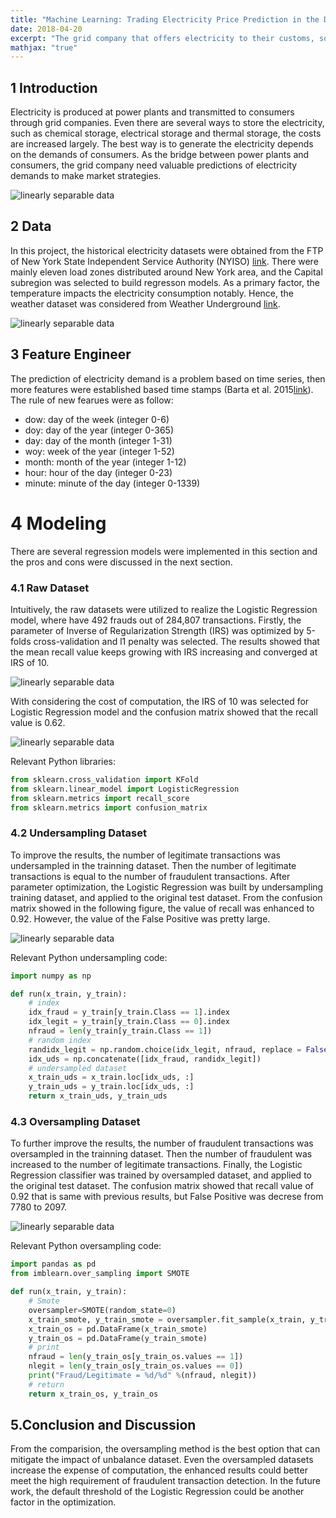 ```yaml
---
title: "Machine Learning: Trading Electricity Price Prediction in the Day-ahead Market"
date: 2018-04-20
excerpt: "The grid company that offers electricity to their customs, so the prediction of electricity demand is valuable for them to make market strategies."
mathjax: "true"
---
```

## 1 Introduction
Electricity is produced at power plants and transmitted to consumers through grid companies. Even there are several ways to store the electricity, such as chemical storage, electrical storage and thermal storage, the costs are increased largely. The best way is to generate the electricity depends on the demands of consumers. As the bridge between power plants and consumers, the grid company need valuable predictions of electricity demands to make market strategies. 

<img src="{{ site.url }}{{ site.baseurl }}/images/ml_electricity/1_1_company.png" alt="linearly separable data">

## 2 Data  
In this project, the historical electricity datasets were obtained from the FTP of New York State Independent Service Authority (NYISO) [link](http://mis.nyiso.com/public/P-58Blist.htm). There were mainly eleven load zones distributed around New York area, and the Capital subregion was selected to build regresson models. As a primary factor, the temperature impacts the electricity consumption notably. Hence, the weather dataset was considered from Weather Underground [link](https://www.wunderground.com/). 

<img src="{{ site.url }}{{ site.baseurl }}/images/ml_electricity/2_1_NYISO.png" alt="linearly separable data">

## 3 Feature Engineer
The prediction of electricity demand is a problem based on time series, then more features were established based time stamps (Barta et al. 2015[link](https://arxiv.org/pdf/1506.06972.pdf)). The rule of new fearues were as follow:
* dow: day of the week (integer 0-6)
* doy: day of the year (integer 0-365)
* day: day of the month (integer 1-31)
* woy: week of the year (integer 1-52)
* month: month of the year (integer 1-12)
* hour: hour of the day (integer 0-23)
* minute: minute of the day (integer 0-1339)

# 4 Modeling
There are several regression models were implemented in this section and the pros and cons were discussed in the next section.

### 4.1 Raw Dataset
Intuitively, the raw datasets were utilized to realize the Logistic Regression model, where have 492 frauds out of 284,807 transactions. Firstly, the parameter of Inverse of Regularization Strength (IRS) was optimized by 5-folds cross-validation and l1 penalty was selected. The results showed that the mean recall value keeps growing with IRS increasing and converged at IRS of 10. 

<img src="{{ site.url }}{{ site.baseurl }}/images/ml_creditcard/2_cv_raw.png" alt="linearly separable data">

With considering the cost of computation, the IRS of 10 was selected for Logistic Regression model and the confusion matrix showed that the recall value is 0.62. 

<img src="{{ site.url }}{{ site.baseurl }}/images/ml_creditcard/2_cm_raw.png" alt="linearly separable data">

Relevant Python libraries:
```python
from sklearn.cross_validation import KFold
from sklearn.linear_model import LogisticRegression
from sklearn.metrics import recall_score 
from sklearn.metrics import confusion_matrix
```

### 4.2 Undersampling Dataset
To improve the results, the number of legitimate transactions was undersampled in the trainning dataset. Then the number of legitimate transactions is equal to the number of fraudulent transactions. After parameter optimization, the Logistic Regression was built by undersampling training dataset, and applied to the original test dataset. From the confusion matrix showed in the following figure, the value of recall was enhanced to 0.92. However, the value of the False Positive was pretty large. 

<img src="{{ site.url }}{{ site.baseurl }}/images/ml_creditcard/2_cm_uds.png" alt="linearly separable data">

Relevant Python undersampling code:
```python
import numpy as np

def run(x_train, y_train):
    # index
    idx_fraud = y_train[y_train.Class == 1].index
    idx_legit = y_train[y_train.Class == 0].index
    nfraud = len(y_train[y_train.Class == 1])
    # random index
    randidx_legit = np.random.choice(idx_legit, nfraud, replace = False)
    idx_uds = np.concatenate([idx_fraud, randidx_legit])
    # undersampled dataset
    x_train_uds = x_train.loc[idx_uds, :]
    y_train_uds = y_train.loc[idx_uds, :]    
    return x_train_uds, y_train_uds
```

### 4.3 Oversampling Dataset
To further improve the results, the number of fraudulent transactions was oversampled in the trainning dataset. Then the number of fraudulent was increased to the number of legitimate transactions. Finally, the Logistic Regression classifier was trained by oversampled dataset, and applied to the original test dataset. The confusion matrix showed that recall value of 0.92 that is same with previous results, but False Positive was decrese from 7780 to 2097.

<img src="{{ site.url }}{{ site.baseurl }}/images/ml_creditcard/2_cm_os.png" alt="linearly separable data">

Relevant Python oversampling code:
```python
import pandas as pd
from imblearn.over_sampling import SMOTE

def run(x_train, y_train):
    # Smote
    oversampler=SMOTE(random_state=0)
    x_train_smote, y_train_smote = oversampler.fit_sample(x_train, y_train)
    x_train_os = pd.DataFrame(x_train_smote)
    y_train_os = pd.DataFrame(y_train_smote)
    # print
    nfraud = len(y_train_os[y_train_os.values == 1])
    nlegit = len(y_train_os[y_train_os.values == 0])
    print("Fraud/Legitimate = %d/%d" %(nfraud, nlegit))
    # return
    return x_train_os, y_train_os
```

## 5.Conclusion and Discussion
From the comparision, the oversampling method is the best option that can mitigate the impact of unbalance dataset. Even the oversampled datasets increase the expense of computation, the enhanced results could better meet the high requirement of fraudulent transaction detection. In the future work, the default threshold of the Logistic Regression could be another factor in the optimization.
